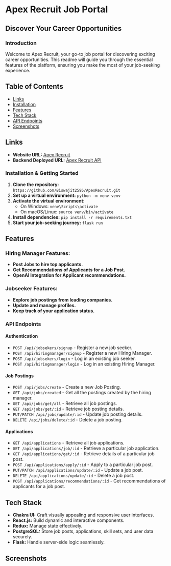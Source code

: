 # Apex Recruit Job Portal

## Discover Your Career Opportunities

### Introduction

Welcome to Apex Recruit, your go-to job portal for discovering exciting career opportunities. This readme will guide you through the essential features of the platform, ensuring you make the most of your job-seeking experience.

## Table of Contents

- [Links](#links)
- [Installation](#installation--getting-started)
- [Features](#features)
- [Tech Stack](#tech-stack)
- [API Endpoints](#api-endpoints)
- [Screenshots](#screenshots)

## Links

- **Website URL:** [Apex Recruit](https://apexrecruit.netlify.app/)
- **Backend Deployed URL:** [Apex Recruit API](https://apexrecruit-api-flask-app.onrender.com)

### **Installation & Getting Started**

1. **Clone the repository:** `https://github.com/Biswajit2595/ApexRecruit.git`
2. **Set up a virtual environment:** `python -m venv venv`
3. **Activate the virtual environment:**
   - On Windows: `venv\Scripts\activate`
   - On macOS/Linux: `source venv/bin/activate`
4. **Install dependencies:** `pip install -r requirements.txt`
5. **Start your job-seeking journey:** `flask run`

## Features

### Hiring Manager Features:

- **Post Jobs to hire top applicants.**
- **Get Recommendations of Applicants for a Job Post.**
- **OpenAI Integration for Applicant recommendations.**

### Jobseeker Features:

- **Explore job postings from leading companies.**
- **Update and manage profiles.**
- **Keep track of your application status.**

### **API Endpoints**

#### **Authentication**

- `POST /api/jobsekers/signup` - Register a new job seeker.
- `POST /api/hiringmanager/signup` - Register a new Hiring Manager.
- `POST /api/jobsekers/login` - Log in an existing job seeker.
- `POST /api/hiringmanager/login` - Log in an existing Hiring Manager.

#### **Job Postings**

- `POST /api/jobs/create` - Create a new Job Posting.
- `GET /api/jobs/created` - Get all the postings created by the hiring manager.
- `GET /api/jobs/get/all` - Retrieve all job postings.
- `GET /api/jobs/get/:id` - Retrieve job posting details.
- `PUT/PATCH /api/jobs/update/:id` - Update job posting details.
- `DELETE /api/jobs/delete/:id` - Delete a job posting.

#### **Applications**

- `GET /api/applications` - Retrieve all job applications.
- `GET /api/applications/job/:id` - Retrieve a particular job application.
- `GET /api/applications/get/:id` - Retrieve details of a particular job post.
- `POST /api/applications/apply/:id` - Apply to a particular job post.
- `PUT/PATCH /api/applications/update/:id` - Update a job post.
- `DELETE /api/applications/update/:id` - Delete a job post.
- `POST /api/applications/recommendations/:id` - Get recommendations of applicants for a job post.

## Tech Stack

- **Chakra UI:** Craft visually appealing and responsive user interfaces.
- **React.js:** Build dynamic and interactive components.
- **Redux:** Manage state effectively.
- **PostgreSQL:** Store job posts, applications, skill sets, and user data securely.
- **Flask:** Handle server-side logic seamlessly.

## Screenshots
